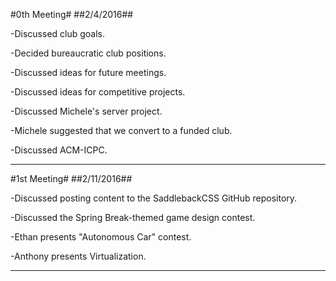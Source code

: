 #0th Meeting#
##2/4/2016##

-Discussed club goals.

-Decided bureaucratic club positions.

-Discussed ideas for future meetings.

-Discussed ideas for competitive projects.

-Discussed Michele's server project.

-Michele suggested that we convert to a funded club.

-Discussed ACM-ICPC.

***


#1st Meeting#
##2/11/2016##

-Discussed posting content to the SaddlebackCSS GitHub repository.

-Discussed the Spring Break-themed game design contest.

-Ethan presents "Autonomous Car" contest.

-Anthony presents Virtualization.

***
